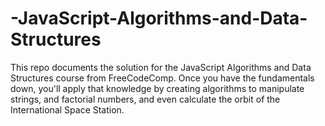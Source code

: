 # -JavaScript-Algorithms-and-Data-Structures
This repo documents the solution for the JavaScript Algorithms and Data Structures course from FreeCodeComp. Once you have the fundamentals down, you'll apply that knowledge by creating algorithms to manipulate strings, and factorial numbers, and even calculate the orbit of the International Space Station.
